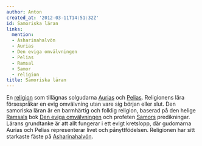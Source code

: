 ```yaml
---
author: Anton
created_at: '2012-03-11T14:51:32Z'
id: Samoriska läran
links:
  mention:
  - Asharinahalvön
  - Aurias
  - Den eviga omvälvningen
  - Pelias
  - Ramsal
  - Samor
  - religion
title: Samoriska läran
---
```


En [religion] som tillägnas solgudarna [Aurias] och [Pelias]. Religionens lära försespråkar en evig
omvälvning utan vare sig början eller slut. Den samoriska läran är en barmhärtig och folklig
religion, baserad på den helige [Ramsals] bok [Den eviga omvälvningen] och profeten [Samors]
predikningar. Lärans grundtanke är att allt fungerar i ett evigt kretslopp, där gudomarna Aurias och
Pelias representerar livet och pånyttfödelsen. Religionen har sitt starkaste fäste på
[Asharinahalvön].

  [religion]: religion
  [Aurias]: Aurias
  [Pelias]: Pelias
  [Ramsals]: Ramsal
  [Den eviga omvälvningen]: Den_eviga_omvälvningen
  [Samors]: Samor
  [Asharinahalvön]: Asharinahalvön
